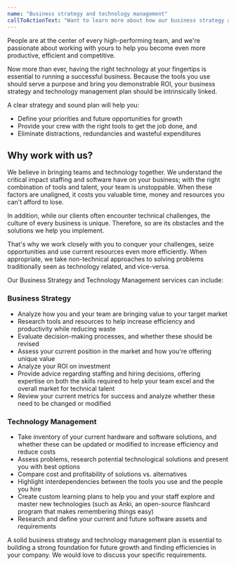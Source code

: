 ```yaml
---
name: "Business strategy and technology management"
callToActionText: "Want to learn more about how our business strategy and technology management services can help you improve your firm's efficiency and profitability? Complete the form below and we'll get in touch."
---
```


People are at the center of every high-performing team, and we're passionate about working with yours to help you become even more productive, efficient and competitive.

Now more than ever, having the right technology at your fingertips is essential to running a successful business. Because the tools you use should serve a purpose and bring you demonstrable ROI, your business strategy and technology management plan should be intrinsically linked.

A clear strategy and sound plan will help you:

- Define your priorities and future opportunities for growth
- Provide your crew with the right tools to get the job done, and
- Eliminate distractions, redundancies and wasteful expenditures

## Why work with us?

We believe in bringing teams and technology together. We understand the critical impact staffing and software have on your business; with the right combination of tools and talent, your team is unstoppable. When these factors are unaligned, it costs you valuable time, money and resources you can't afford to lose.

In addition, while our clients often encounter technical challenges, the culture of every business is unique. Therefore, so are its obstacles and the solutions we help you implement.  

That's why we work closely with you to conquer your challenges, seize opportunities and use current resources even more efficiently. When appropriate, we take non-technical approaches to solving problems traditionally seen as technology related, and vice-versa.

Our Business Strategy and Technology Management services can include:

### Business Strategy

- Analyze how you and your team are bringing value to your target market
- Research tools and resources to help increase efficiency and productivity while reducing waste
- Evaluate decision-making processes, and whether these should be revised
- Assess your current position in the market and how you're offering unique value
- Analyze your ROI on investment
- Provide advice regarding staffing and hiring decisions, offering expertise on both the skills required to help your team excel and the overall market for technical talent
- Review your current metrics for success and analyze whether these need to be changed or modified

### Technology Management

- Take inventory of your current hardware and software solutions, and whether these can be updated or modified to increase efficiency and reduce costs
- Assess problems, research potential technological solutions and present you with best options
- Compare cost and profitability of solutions vs. alternatives
- Highlight interdependencies between the tools you use and the people you hire
- Create custom learning plans to help you and your staff explore and master new technologies (such as Anki, an open-source flashcard program that makes remembering things easy)
- Research and define your current and future software assets and requirements

A solid business strategy and technology management plan is essential to building a strong foundation for future growth and finding efficiencies in your company. We would love to discuss your specific requirements.
